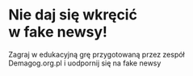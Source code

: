 # Nie daj się wkręcić <br> w fake newsy!

Zagraj w edukacyjną grę przygotowaną przez zespół <br> Demagog.org.pl i uodpornij się na fake newsy

